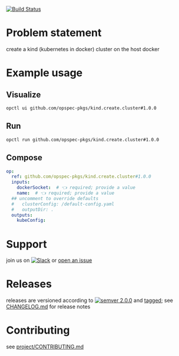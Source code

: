 [![Build Status](https://github.com/opspec-pkgs/kind.create.cluster/workflows/build/badge.svg?branch=main)](https://github.com/opspec-pkgs/kind.create.cluster/actions?query=workflow%3Abuild+branch%3Amain)

# Problem statement

create a kind (kubernetes in docker) cluster on the host docker

# Example usage

## Visualize

```shell
opctl ui github.com/opspec-pkgs/kind.create.cluster#1.0.0
```

## Run

```
opctl run github.com/opspec-pkgs/kind.create.cluster#1.0.0
```

## Compose

```yaml
op:
  ref: github.com/opspec-pkgs/kind.create.cluster#1.0.0
  inputs:
    dockerSocket:  # 👈 required; provide a value
    name:  # 👈 required; provide a value
  ## uncomment to override defaults
  #   clusterConfig: /default-config.yaml
  #   outputDir: .
  outputs:
    kubeConfig:
```

# Support

join us on
[![Slack](https://img.shields.io/badge/slack-opctl-E01563.svg)](https://join.slack.com/t/opctl/shared_invite/zt-51zodvjn-Ul_UXfkhqYLWZPQTvNPp5w)
or
[open an issue](https://github.com/opspec-pkgs/kind.create.cluster/issues)

# Releases

releases are versioned according to
[![semver 2.0.0](https://img.shields.io/badge/semver-2.0.0-brightgreen.svg)](http://semver.org/spec/v2.0.0.html)
and [tagged](https://git-scm.com/book/en/v2/Git-Basics-Tagging); see
[CHANGELOG.md](CHANGELOG.md) for release notes

# Contributing

see
[project/CONTRIBUTING.md](https://github.com/opspec-pkgs/project/blob/main/CONTRIBUTING.md)
